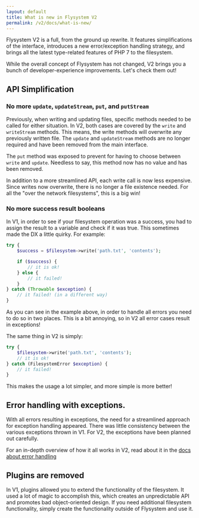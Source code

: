 ```yaml
---
layout: default
title: What is new in Flysystem V2
permalink: /v2/docs/what-is-new/
---
```


Flysystem V2 is a full, from the ground up rewrite. It features simplifications
of the interface, introduces a new error/exception handling strategy, and
brings all the latest type-related features of PHP 7 to the filesystem.

While the overall concept of Flysystem has not changed, V2 brings you a bunch
of developer-experience improvements. Let's check them out!

## API Simplification

### No more `update`, `updateStream`, `put`, and `putStream`

Previously, when writing and updating files, specific methods needed to be called
for either situation. In V2, both cases are covered by the `write` and `writeStream`
methods. This means, the write methods will overwrite any previously written file.
The `update` and `updateStream` methods are no longer required and have been removed
from the main interface.

The `put` method was exposed to prevent for having to choose between `write`
and `update`. Needless to say, this method now has no value and has been removed.

In addition to a more streamlined API, each write call is now less expensive. Since
writes now overwrite, there is no longer a file existence needed. For all the "over the
network filesystems", this is a big win!  

### No more success result booleans

In V1, in order to see if your filesystem operation was a success, you had to assign
the result to a variable and check if it was true. This sometimes made the DX a little
quirky. For example:

```php
try {
    $success = $filesystem->write('path.txt', 'contents');

    if ($success) {
        // it is ok!
    } else {
        // it failed!
    }
} catch (Throwable $exception) {
    // it failed! (in a different way)
}
```

As you can see in the example above, in order to handle all errors you need to do so
in two places. This is a bit annoying, so in V2 all error cases result in exceptions!

The same thing in V2 is simply:

```php
try {
    $filesystem->write('path.txt', 'contents');
    // it is ok!
} catch (FilesystemError $exception) {
    // it failed!
}
```

This makes the usage a lot simpler, and more simple is more better!

## Error handling with exceptions.

With all errors resulting in exceptions, the need for a streamlined approach
for exception handling appeared. There was little consistency between the various
exceptions thrown in V1. For V2, the exceptions have been planned out carefully.

For an in-depth overview of how it all works in V2, read about it in
the [docs about error handling](/v2/docs/usage/error-handling/)

## Plugins are removed

In V1, plugins allowed you to extend the functionality of the filesystem. It used a
lot of magic to accomplish this, which creates an unpredictable API and promotes
bad object-oriented design. If you need additional filesystem functionality, simply
create the functionality outside of Flysystem and use it.


